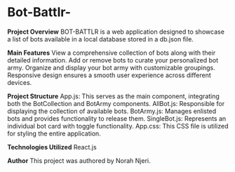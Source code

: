 # Bot-Battlr-
**Project Overview**
BOT-BATTLR is a web application designed to showcase a list of bots available in a local database stored in a db.json file.


**Main Features**
View a comprehensive collection of bots along with their detailed information.
Add or remove bots to curate your personalized bot army.
Organize and display your bot army with customizable groupings.
Responsive design ensures a smooth user experience across different devices.

**Project Structure**
App.js: This serves as the main component, integrating both the BotCollection and BotArmy components.
AllBot.js: Responsible for displaying the collection of available bots.
BotArmy.js: Manages enlisted bots and provides functionality to release them.
SingleBot.js: Represents an individual bot card with toggle functionality.
App.css: This CSS file is utilized for styling the entire application.

**Technologies Utilized**
React.js

**Author**
This project was authored by Norah Njeri.
